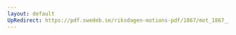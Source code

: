 ```yaml
---
layout: default
UpRedirect: https://pdf.swedeb.se/riksdagen-motions-pdf/1867/mot_1867__fk__00052/mot_1867__fk__00052_001.pdf
---
```

